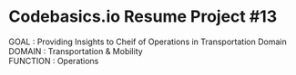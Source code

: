    # Codebasics.io Resume Project #13  
GOAL     :  Providing Insights to Cheif of Operations in Transportation Domain  
DOMAIN   :  Transportation & Mobility  
FUNCTION :  Operations
